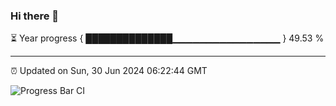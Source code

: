 ### Hi there 👋

⏳ Year progress { ██████████████▁▁▁▁▁▁▁▁▁▁▁▁▁▁▁▁ } 49.53 %

---

⏰ Updated on Sun, 30 Jun 2024 06:22:44 GMT

![Progress Bar CI](https://github.com/liununu/liununu/workflows/Progress%20Bar%20CI/badge.svg)
